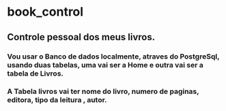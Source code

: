 # book_control
## Controle pessoal dos meus livros.
### Vou usar o Banco de dados localmente, atraves do PostgreSql, usando duas tabelas, uma vai ser a Home e outra vai ser a tabela de Livros.
### A Tabela livros vai ter nome do livro, numero de paginas, editora,  tipo da leitura , autor.

